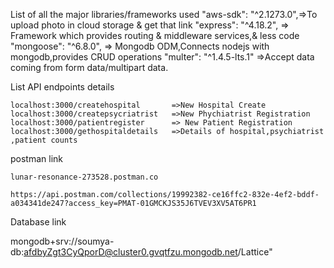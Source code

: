 List of all the major libraries/frameworks used 
    "aws-sdk": "^2.1273.0",=>To upload photo in cloud storage & get that link
    "express": "^4.18.2",  => Framework which provides routing & middleware services,& less code
    "mongoose": "^6.8.0", => Mongodb ODM,Connects nodejs with mongodb,provides CRUD operations
    "multer": "^1.4.5-lts.1" =>Accept data coming from form data/multipart data.


List API endpoints details  

    localhost:3000/createhospital       =>New Hospital Create
    localhost:3000/createpsycriatrist   =>New Phychiatrist Registration
    localhost:3000/patientregister      => New Patient Registration
    localhost:3000/gethospitaldetails   =>Details of hospital,psychiatrist ,patient counts

postman link

    lunar-resonance-273528.postman.co

    https://api.postman.com/collections/19992382-ce16ffc2-832e-4ef2-bddf-a034341de247?access_key=PMAT-01GMCKJS35J6TVEV3XV5AT6PR1

Database link

mongodb+srv://soumya-db:afdbyZgt3CyQporD@cluster0.gvqtfzu.mongodb.net/Lattice"